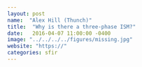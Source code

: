 ```yaml
---
layout: post
name:  "Alex Hill (Thunch)"
title:  "Why is there a three-phase ISM?"
date:   2016-04-07 11:00:00 -0400
image: "../../../../figures/missing.jpg"
website: "https://"
categories: sfir
---
```


